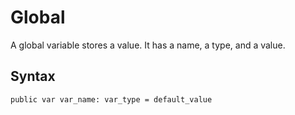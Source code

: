 # Global

A global variable stores a value. It has a name, a type, and a value.

## Syntax

```
public var var_name: var_type = default_value
```